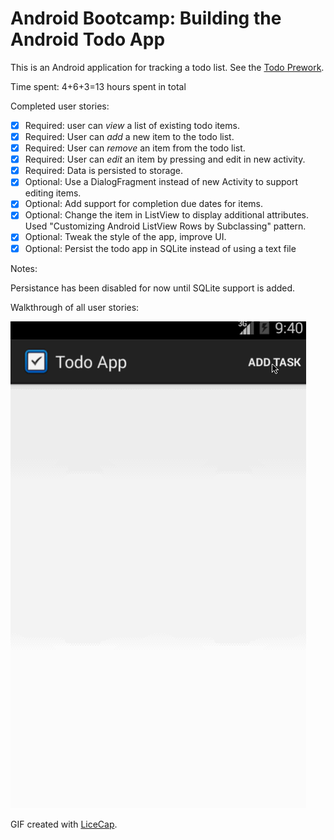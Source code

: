 # Android Bootcamp: Building the Android Todo App

This is an Android application for tracking a todo list. See the [Todo Prework](https://gist.github.com/nesquena/843228e83fdc4f5ddc4e).

Time spent: 4+6+3=13 hours spent in total

Completed user stories:

 * [x] Required: user can *view* a list of existing todo items.
 * [x] Required: User can *add* a new item to the todo list.
 * [x] Required: User can *remove* an item from the todo list.
 * [x] Required: User can *edit* an item by pressing and edit in new activity.
 * [x] Required: Data is persisted to storage.
 * [x] Optional: Use a DialogFragment instead of new Activity to support editing items.
 * [x] Optional: Add support for completion due dates for items. 
 * [x] Optional: Change the item in ListView to display additional attributes. Used "Customizing Android ListView Rows by Subclassing" pattern.
 * [x] Optional: Tweak the style of the app, improve UI.
 * [x] Optional: Persist the todo app in SQLite instead of using a text file
 
Notes:

Persistance has been disabled for now until SQLite support is added.

Walkthrough of all user stories:

![Video Walkthrough](anim_todo_app.gif)

GIF created with [LiceCap](http://www.cockos.com/licecap/).

